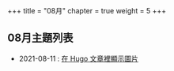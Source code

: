 +++
title = "08月"
chapter = true
weight = 5
+++

## 08月主題列表
* 2021-08-11 : [在 Hugo 文章裡顯示圖片](/posts/2021/08/hugo_insert-images.md)
